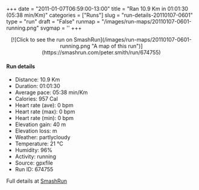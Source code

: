 +++
date = "2011-01-07T06:59:00-13:00"
title = "Ran 10.9 Km in 01:01:30 (05:38 min/Km)"
categories = ["Runs"]
slug = "run-details-20110107-0601"
type = "run"
draft = "False"
runmap = "/images/run-maps/20110107-0601-running.png"
svgmap = '<polyline points="92 12, 91 12, 91 13, 96 18, 98 24, 96 27, 94 32, 96 36, 99 38, 99 43, 99 44, 97 53, 96 58, 100 64, 100 67, 99 68, 96 72, 96 80, 95 81, 92 87, 90 88, 86 88, 74 83, 56 80, 46 77, 21 72, 14 67, 6 57, 2 54, 1 51, 0 45, 0 34, 2 32, 11 31, 21 29, 46 31, 55 31, 60 29, 79 14, 86 14, 89 15, 90 14">'
+++



<!--more-->

<center>
[![Click to see the run on SmashRun](/images/run-maps/20110107-0601-running.png "A map of this run")](https://smashrun.com/peter.smith/run/674755)
</center>

#### Run details

* Distance: 10.9 Km
* Duration: 01:01:30
* Average pace: 05:38 min/Km
* Calories: 957 Cal
* Heart rate (ave): 0 bpm
* Heart rate (max): 0 bpm
* Heart rate (min): 0 bpm
* Elevation gain: 40 m
* Elevation loss:  m
* Weather: partlycloudy
* Temperature: 21 &deg;C
* Humidity: 96%
* Activity: running
* Source: gpxfile
* Run ID: 674755

Full details at [SmashRun](https://smashrun.com/peter.smith/run/674755)